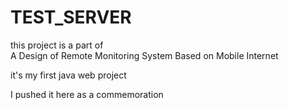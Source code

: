 # TEST_SERVER

this project is a part of  
A Design of Remote Monitoring System Based on Mobile Internet

it's my first java web project

I pushed it here as a commemoration
